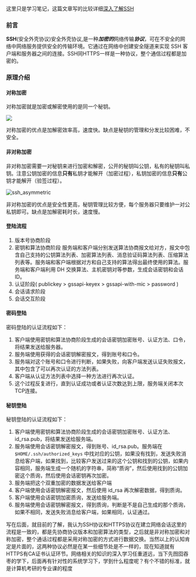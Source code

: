 这里只是学习笔记，这篇文章写的比较详细[深入了解SSH](https://blog.haojunyu.com/post/deep_ssh)

### 前言

**SSH**(安全外壳协议)安全外壳协议,是一种***加密的***网络传输***协议***，可在不安全的网络中网络服务提供安全的传输环境。它通过在网络中创建安全隧道来实现 SSH 客户端和服务器之间的连接。SSH同HTTPS一样是一种协议，整个通信过程都是加密的。

### 原理介绍

#### 对称加密

对称加密就是加密或解密使用的是同一个秘钥。

![](https://gitee.com/wang_lu_fei/picture_repo/raw/master/assets/20220517084842.png)



对称加密的优点是加解密效率高，速度快。缺点是秘钥的管理和分发比较困难，不安全。

#### 非对称加密

非对称加密需要一对秘钥来进行加密和解密，公开的秘钥叫公钥，私有的秘钥叫私钥。注意公钥加密的信息**只有**私钥才能解开（加密过程），私钥加密的信息**只有**公钥才能解开（验签过程）。

![ssh_asymmetric](https://gitee.com/wang_lu_fei/picture_repo/raw/master/assets/ssh_asymmetric.png)

非对称加密的优点是安全性更高，秘钥管理比较方便，每个服务器只要维护一对公私钥即可。缺点是加解密耗时长，速度慢。

#### 登陆流程

1. 版本号协商阶段
2. 密钥和算法协商阶段
   服务端和客户端分别发送算法协商报文给对方，报文中包含自己支持的公钥算法列表、加密算法列表、消息验证码算法列表、压缩算法列表等。服务端和客户端根据对方和自己支持的算法得出最终使用的算法。服务端和客户端利用 DH 交换算法、主机密钥对等参数，生成会话密钥和会话 ID。
3. 认证阶段( publickey > gssapi-keyex > gssapi-with-mic > password )
4. 会话请求阶段
5. 会话交互阶段

#### 密码登陆

密码登陆的认证流程如下：

1. 客户端使用密钥和算法协商阶段生成的会话密钥加密账号、认证方法、口令，将结果发送给服务器。
2. 服务端使用获得的会话密钥解密报文，得到账号和口令。
3. 服务端对这个账号和口令进行判断，如果失败，向客户端发送认证失败报文，其中包含了可以再次认证的方法列表。
4. 客户端从认证方法列表中选择一种方法进行再次认证。
5. 这个过程反复进行，直到认证成功或者认证次数达到上限，服务端关闭本次TCP连接。

#### 秘钥登陆

秘钥登陆的认证流程如下：

1. 客户端使用密钥和算法协商阶段生成的会话密钥加密账号、认证方法、id_rsa.pub，将结果发送给服务端。
2. 服务端使用会话密钥解密报文，得到账号、id_rsa.pub。服务端在 `$HOME/.ssh/authorized_keys` 中找对应的公钥，如果没有找到，发送失败消息给客户端，如果找到，比较客户发送过来的这个公钥和找到的公钥，如果内容相同，服务端生成一个随机的字符串，简称“质询”，然后使用找到的公钥加密这个质询，然后使用会话密钥再次加密。
3. 服务端把这个双重加密的数据发送给客户端
4. 客户端使用会话密钥解密报文，然后使用 id_rsa 再次解密数据，得到质询。
5. 客户端使用会话密钥加密质询，发送给服务端。
6. 服务端使用会话密钥解密报文，得到质询，判断是不是自己生成的那个质询，如果不相同，发送失败消息给客户端，如果相同，认证通过。





写在后面，就目前的了解，我认为SSH协议和HTTPS协议在建立网络会话这里的流程是一致的，都是先协商协议版本和加密算法的类型，之后就是非对称加密和对称加密，整个通话过程都是采用对称加密的方式进行数据交换。当然以上的认知肯定是片面的，这两种协议必然是在某一些细节处是不一样的，现在知道就有HTTPS有CA证书认证环节。网络相关的知识的深入学习任重道远，当下先囫囵吞枣的学下，后面再有针对性的系统学习下，学到什么程度呢？有个不错的标准，就是计算机考研的专业课的程度


